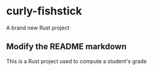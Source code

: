 # curly-fishstick
A brand new Rust project

## Modify the README markdown

This is a Rust project used to compute a student's grade
